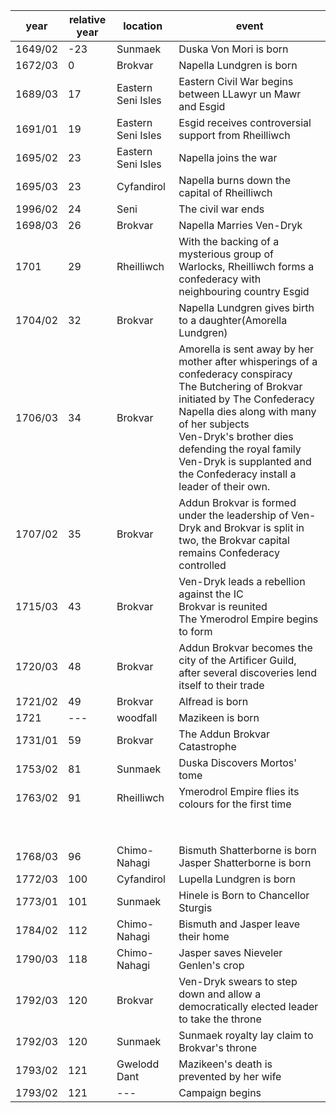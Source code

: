 |  year  | relative year |  location | event | 
| ------ | ------------- | --------- | ----- |
| 1649/02 | -23 | Sunmaek | Duska Von Mori is born |
| 1672/03 | 0 | Brokvar | Napella Lundgren is born |
| 1689/03 | 17 | Eastern Seni Isles | Eastern Civil War begins between LLawyr un Mawr and Esgid | 
| 1691/01 | 19 | Eastern Seni Isles | Esgid receives controversial support from Rheilliwch | 
| 1695/02 | 23 | Eastern Seni Isles | Napella joins the war |
| 1695/03 | 23 | Cyfandirol | Napella burns down the capital of Rheilliwch |
| 1996/02 | 24 | Seni | The  civil war ends |
| 1698/03 | 26 | Brokvar | Napella Marries Ven-Dryk |
| 1701 | 29 | Rheilliwch | With the backing of a mysterious group of Warlocks, Rheilliwch forms a confederacy with neighbouring country Esgid | 
| 1704/02 | 32 | Brokvar | Napella Lundgren gives birth to a daughter(Amorella Lundgren) |
| 1706/03 | 34 | Brokvar | Amorella is sent away by her mother after whisperings of a confederacy conspiracy <br> The Butchering of Brokvar initiated by The Confederacy <br> Napella dies along with many of her subjects <br> Ven-Dryk's brother dies defending the royal family <br> Ven-Dryk is supplanted and the Confederacy install a leader of their own. |
| 1707/02 | 35 | Brokvar | Addun Brokvar is formed under the leadership of Ven-Dryk and Brokvar is split in two, the Brokvar capital remains Confederacy controlled |
| 1715/03 | 43 | Brokvar | Ven-Dryk leads a rebellion against the IC <br> Brokvar is reunited <br> The Ymerodrol Empire begins to form |
| 1720/03 | 48 | Brokvar | Addun Brokvar becomes the city of the Artificer Guild, after several discoveries lend itself to their trade |
| 1721/02 | 49 | Brokvar | Alfread is born |
| 1721 | --- | woodfall | Mazikeen is born |
| 1731/01 | 59 | Brokvar | The Addun Brokvar Catastrophe |
| 1753/02 | 81 | Sunmaek | Duska Discovers Mortos' tome | 
| 1763/02 | 91 | Rheilliwch | Ymerodrol Empire flies its colours for the first time |
| | | | |
| | | | |
| | | | |
| | | | |
| | | | |
| | | | |
| | | | |
| | | | |
|  1768/03 | 96  | Chimo-Nahagi  | Bismuth Shatterborne is born <br> Jasper Shatterborne is born |
| 1772/03 | 100 | Cyfandirol | Lupella Lundgren is born |
| 1773/01 | 101 | Sunmaek | Hinele is Born to Chancellor Sturgis|
| 1784/02 | 112 | Chimo-Nahagi | Bismuth and Jasper leave their home |
| 1790/03 | 118 | Chimo-Nahagi | Jasper saves Nieveler Genlen's crop  |
| 1792/03| 120 | Brokvar | Ven-Dryk swears to step down and allow a democratically elected leader to take the throne |
|1792/03|120| Sunmaek | Sunmaek royalty lay claim to Brokvar's throne |
| 1793/02 | 121 | Gwelodd Dant | Mazikeen's death is prevented by her wife |
| 1793/02 | 121 | --- | Campaign begins |
